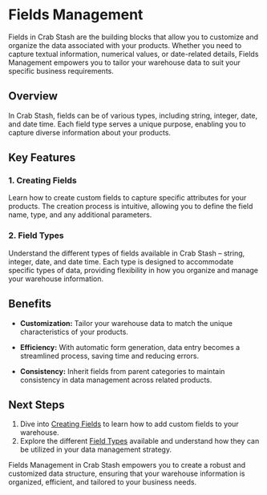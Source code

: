 # Fields Management

Fields in Crab Stash are the building blocks that allow you to customize and organize the data associated with your products. Whether you need to capture textual information, numerical values, or date-related details, Fields Management empowers you to tailor your warehouse data to suit your specific business requirements.

## Overview

In Crab Stash, fields can be of various types, including string, integer, date, and date time. Each field type serves a unique purpose, enabling you to capture diverse information about your products.

## Key Features

### 1. Creating Fields

Learn how to create custom fields to capture specific attributes for your products. The creation process is intuitive, allowing you to define the field name, type, and any additional parameters.

### 2. Field Types

Understand the different types of fields available in Crab Stash – string, integer, date, and date time. Each type is designed to accommodate specific types of data, providing flexibility in how you organize and manage your warehouse information.

## Benefits

- **Customization:** Tailor your warehouse data to match the unique characteristics of your products.

- **Efficiency:** With automatic form generation, data entry becomes a streamlined process, saving time and reducing errors.

- **Consistency:** Inherit fields from parent categories to maintain consistency in data management across related products.

## Next Steps

1. Dive into [Creating Fields](creating-fields.md) to learn how to add custom fields to your warehouse.
2. Explore the different [Field Types](field-types.md) available and understand how they can be utilized in your data management strategy.

Fields Management in Crab Stash empowers you to create a robust and customized data structure, ensuring that your warehouse information is organized, efficient, and tailored to your business needs.
